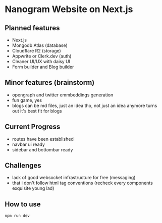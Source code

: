 # Nanogram Website on Next.js

## Planned features

- Next.js
- Mongodb Atlas (database)
- Cloudflare R2 (storage)
- Appwrite or Clerk.dev (auth)
- Cleaner UI/UX with daisy UI
- Form builder and Blog builder

## Minor features (brainstorm)

- opengraph and twitter emmbeddings generation
- fun game, yes
- blogs can be md files, just an idea tho, not just an idea anymore turns out it's best fit for blogs

## Current Progress

- routes have been established
- navbar ui ready
- sidebar and bottombar ready

## Challenges

- lack of good websocket infrastructure for free (messaging)
- that i don't follow html tag conventions (recheck every components exquisite young lad)

## How to use

```bash
npm run dev
```
